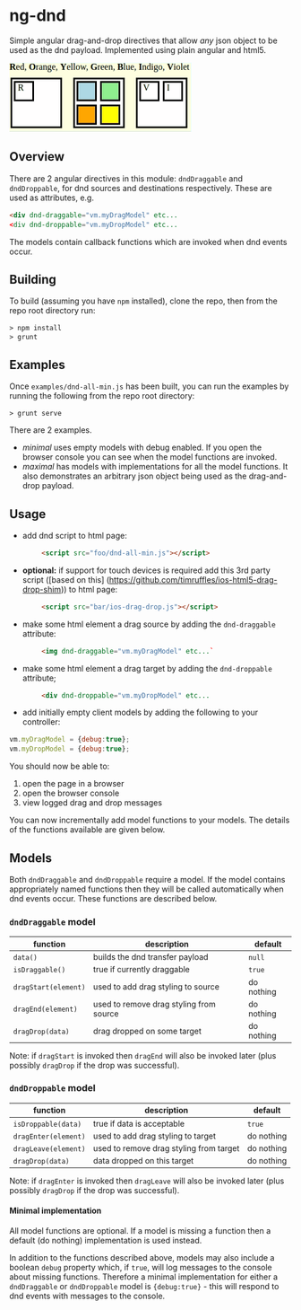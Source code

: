 # ng-dnd

Simple angular drag-and-drop directives that allow *any* json object to be used as the dnd payload. Implemented using plain angular and html5.

![ex gif](example.gif)

## Overview
There are 2 angular directives in this module: `dndDraggable` and `dndDroppable`, for dnd sources and destinations
respectively. These are used as attributes, e.g.
```html
<div dnd-draggable="vm.myDragModel" etc...
<div dnd-droppable="vm.myDropModel" etc...
```
The models contain callback functions which are invoked when dnd events occur.

## Building
To build (assuming you have `npm` installed), clone the repo, then from the repo root directory run:
```
> npm install
> grunt
```

## Examples
Once `examples/dnd-all-min.js` has been built, you can run the examples by running the following from the repo root directory:
```
> grunt serve
```
There are 2 examples.
- _minimal_ uses empty models with debug enabled. If you open the browser console you can see when the model functions are invoked.
- _maximal_ has models with implementations for all the model functions. It also demonstrates an arbitrary json object being used as the drag-and-drop payload.

## Usage
-  add dnd script to html page:
```html
        <script src="foo/dnd-all-min.js"></script>
```
- __optional:__ if support for touch devices is required add this 3rd party script ([based on this]
(https://github.com/timruffles/ios-html5-drag-drop-shim)) to html page:
````html
        <script src="bar/ios-drag-drop.js"></script>
````
- make some html element a drag source by adding the `dnd-draggable` attribute:
```html
        <img dnd-draggable="vm.myDragModel" etc...`
```
- make some html element a drag target by adding the `dnd-droppable` attribute;
```html
        <div dnd-droppable="vm.myDropModel" etc...
```
- add initially empty client models by adding the following to your controller:
```javascript
vm.myDragModel = {debug:true};
vm.myDropModel = {debug:true};
```
You should now be able to:

1. open the page in a browser
1. open the browser console
1. view logged drag and drop messages

You can now incrementally add model functions to your models. The details of the functions available are given below.

## Models
Both `dndDraggable` and `dndDroppable` require a model. If the model contains appropriately named functions then they
will be called automatically when dnd events occur. These functions are described below.

### `dndDraggable` model

function            | description                             | default
--------------------| ----------------------------------------|-----------
`data()`            | builds the dnd transfer payload         | `null`
`isDraggable()`     | true if currently draggable             | `true`
`dragStart(element)`| used to add drag styling to source      | do nothing
`dragEnd(element)`  | used to remove drag styling from source | do nothing
`dragDrop(data)`    | drag dropped on some target             | do nothing

Note: if `dragStart` is invoked then `dragEnd` will also be invoked later (plus possibly `dragDrop` if the drop was successful).

### `dndDroppable` model

function            | description                             | default
--------------------| ----------------------------------------|-----------
`isDroppable(data)` | true if data is acceptable              | `true`
`dragEnter(element)`| used to add drag styling to target      | do nothing
`dragLeave(element)`| used to remove drag styling from target | do nothing
`dragDrop(data)`    | data dropped on this target             | do nothing

Note: if `dragEnter` is invoked then `dragLeave` will also be invoked later (plus possibly `dragDrop` if the drop was successful).

#### Minimal implementation
All model functions are optional. If a model is missing a function then a default (do nothing) implementation is used instead.

In addition to the functions described above, models may also include a boolean `debug` property which, if `true`, will log messages to the console about missing functions. Therefore a minimal implementation for either a `dndDraggable` or `dndDroppable` model is `{debug:true}` - this will respond to dnd events with messages to the console.
